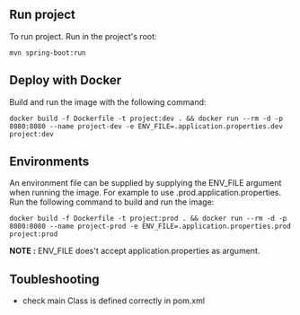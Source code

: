 ## Run project

To run project. Run in the project's root:

```
mvn spring-boot:run
```

## Deploy with Docker

Build and run the image with the following command:

```
docker build -f Dockerfile -t project:dev . && docker run --rm -d -p 8080:8080 --name project-dev -e ENV_FILE=.application.properties.dev project:dev
```

## Environments

An environment file can be supplied by supplying the ENV_FILE argument when running the image. For example to use .prod.application.properties. Run the following command to build and run the image: 

```
docker build -f Dockerfile -t project:prod . && docker run --rm -d -p 8080:8080 --name project-prod -e ENV_FILE=.application.properties.prod project:prod
```

**NOTE :** ENV_FILE does't accept application.properties as argument. 


## Toubleshooting

* check main Class is defined correctly in pom.xml
